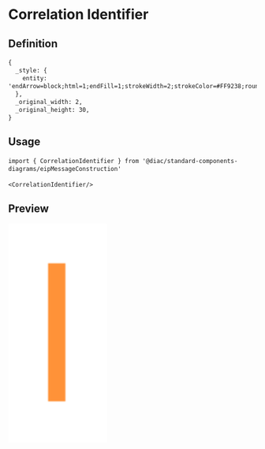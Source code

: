 # Correlation Identifier

## Definition

```
{
  _style: { 
    entity: 'endArrow=block;html=1;endFill=1;strokeWidth=2;strokeColor=#FF9238;rounded=0;',
  },
  _original_width: 2,
  _original_height: 30,
}
```

## Usage

```
import { CorrelationIdentifier } from '@diac/standard-components-diagrams/eipMessageConstruction'

<CorrelationIdentifier/>
```

## Preview

<img src="./correlation-identifier.png" width="200"/>

